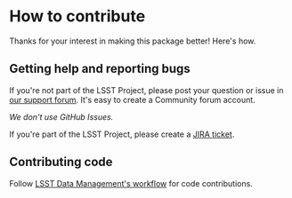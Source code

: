 # How to contribute

Thanks for your interest in making this package better! Here's how.

## Getting help and reporting bugs

If you're not part of the LSST Project, please post your question or issue in [our support forum](https://community.lsst.org/c/support). It's easy to create a Community forum account.

*We don't use GitHub Issues.*

If you're part of the LSST Project, please create a [JIRA ticket](https://jira.lsstcorp.org/).

## Contributing code

Follow [LSST Data Management's workflow](https://developer.lsst.io/processes/workflow.html) for code contributions.
